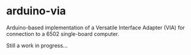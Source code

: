 # arduino-via
Arduino-based implementation of a Versatile Interface Adapter (VIA) for connection to a 6502 single-board computer.

Still a work in progress...
